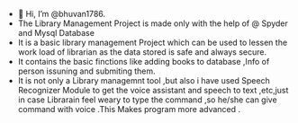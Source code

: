 - 👋 Hi, I’m @bhuvan1786.
- The Library Management Project  is made only with the help of @ Spyder and Mysql Database 
- It is a basic library management Project which can be used to lessen the work load of librarian as the data stored is safe and always secure.
- It contains the basic finctions like adding books to database ,Info of person issuning and submiting them.
- It is not only a Library managemnt tool ,but also i have used Speech Recognizer Module to get the voice assistant and speech to text ,etc,just in case Librarain feel weary to type the command ,so he/she can give command with voice .This Makes program more advanced .
